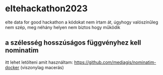 # eltehackathon2023
elte data for good hackathon
a kódokat nem írtam át, úgyhogy valószínűleg nem szép, meg néhány helyen nem biztos hogy működik

## a szélesség hosszúságos függvényhez kell nominatim
itt lehet letölteni amit használtam: https://github.com/mediagis/nominatim-docker (viszonylag macerás)
